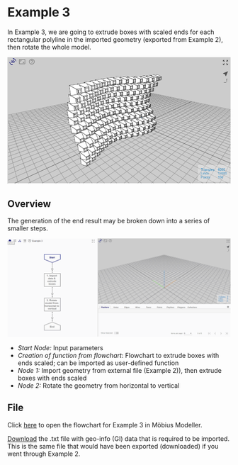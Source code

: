 # Example 3

In Example 3, we are going to extrude boxes with scaled ends for each rectangular polyline in the imported geometry (exported from Example 2), then rotate the whole model. 

![End Result](./imgs/6.4.0-example3-overview.png)

## Overview

The generation of the end result may be broken down into a series of smaller steps.

![Flowchart](./imgs/6.4.0-example3-flowchart.gif)

* *Start Node:* Input parameters
* *Creation of function from flowchart*: Flowchart to extrude boxes with ends scaled; can be imported as user-defined function
* *Node 1:* Import geometry from external file (Example 2)), then extrude boxes with ends scaled
* *Node 2:* Rotate the geometry from horizontal to vertical

## File

Click [here](https://mobius.design-automation.net/flowchart?file=https://raw.githubusercontent.com/design-automation/mobius-parametric-modeller/master/src/assets/gallery/example_sinewave_wall/Example_3.mob&node=0) to open the flowchart for Example 3 in Möbius Modeller.

[Download](./mob_files/example_2_result.txt) the .txt file with geo-info (GI) data that is required to be imported. This is the same file that would have been exported (downloaded) if you went through Example 2. 
